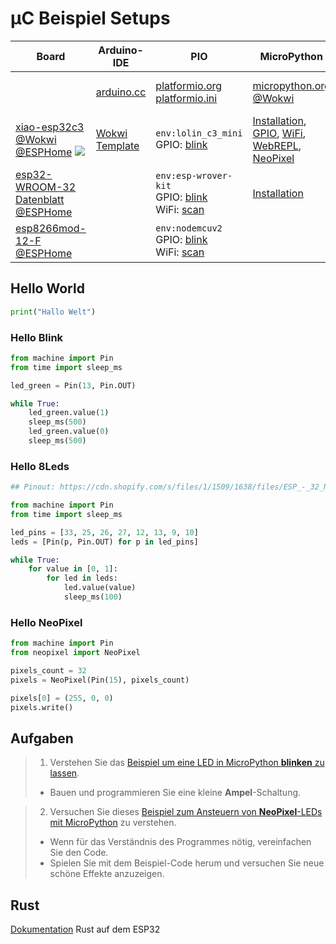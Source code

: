 # µC Beispiel Setups

| Board           | Arduino-IDE | PIO                                | MicroPython | Rust |
| --------------- | ----------- | ---------------------------------- | ----------- | ---- |
|                 | [arduino.cc](https://www.arduino.cc/en/software/) | [platformio.org](https://platformio.org/)<br/>[platformio.ini](./platformio.ini) | [micropython.org](https://micropython.org/)<br/>[@Wokwi](https://wokwi.com/micropython) | [rust-embedded.org](https://docs.rust-embedded.org/book/)<br/>[@Wokwi](https://wokwi.com/rust) |
| [xiao-esp32c3](https://www.espboards.dev/esp32/xiao-esp32c3) [@Wokwi](https://wokwi.com/esp32) [@ESPHome](https://devices.esphome.io/board/esp32) ![](https://www.espboards.dev/img/xjJmXvXmqJ-200.png) | [Wokwi Template](https://wokwi.com/projects/new/esp32-c3) | `env:lolin_c3_mini`<br/>GPIO: [blink](https://github.com/platformio/platform-espressif32/tree/develop/examples/arduino-blink) | [Installation](https://docs.micropython.org/en/latest/esp32/tutorial/intro.html#esp32-intro), [GPIO](https://docs.micropython.org/en/latest/esp32/quickref.html#pins-and-gpio), [WiFi](https://docs.micropython.org/en/latest/esp32/quickref.html#wlan), [WebREPL](https://docs.micropython.org/en/latest/esp32/quickref.html#webrepl-web-browser-interactive-prompt), [NeoPixel](https://docs.micropython.org/en/latest/esp32/quickref.html#neopixel-and-apa106-driver) | GPIO: [blink](https://github.com/hsel-netsys/nixpkgs-esp-dev-rust/commit/10a57be89bd7644aa2fe7030f9fe5bf16e92c5b9)<br/>[![TockOS](https://tockos.org/assets/img/tock.svg)](https://tockos.org/hardware/#esp32-family) |
| [esp32-WROOM-32](https://www.espboards.dev/esp32/esp32-wroom/) [Datenblatt](https://cdn.shopify.com/s/files/1/1509/1638/files/ESP_-_32_NodeMCU_Developmentboard_Datenblatt_AZ-Delivery_Vertriebs_GmbH_10f68f6c-a9bb-49c6-a825-07979441739f.pdf?v=1598356497)<br/>[@ESPHome](https://devices.esphome.io/board/esp32) | | `env:esp-wrover-kit`<br/>GPIO: [blink](https://github.com/platformio/platform-espressif32/tree/develop/examples/arduino-blink)<br/>WiFi: [scan](https://github.com/platformio/platform-espressif32/tree/develop/examples/arduino-wifiscan) | [Installation](https://micropython.org/download/ESP32_GENERIC/) | GPIO: [blink](https://github.com/johannesloetzsch/nixpkgs-esp-dev-rust) |
| [esp8266mod-12-F](https://www.espboards.dev/esp8266/generic/) [@ESPHome](https://devices.esphome.io/board/esp8266) |             | `env:nodemcuv2`<br/>GPIO: [blink](https://github.com/platformio/platform-espressif8266/tree/develop/examples/arduino-blink)<br/>WiFi: [scan](https://github.com/platformio/platform-espressif8266/tree/develop/examples/arduino-wifiscan) |           |      |


## Hello World

```python
print("Hallo Welt")
```


### Hello Blink

```python
from machine import Pin
from time import sleep_ms

led_green = Pin(13, Pin.OUT)

while True:
    led_green.value(1)
    sleep_ms(500)
    led_green.value(0)
    sleep_ms(500)
```


### Hello 8Leds

```python
## Pinout: https://cdn.shopify.com/s/files/1/1509/1638/files/ESP_-_32_NodeMCU_Developmentboard_Datenblatt_AZ-Delivery_Vertriebs_GmbH_10f68f6c-a9bb-49c6-a825-07979441739f.pdf?v=1598356497

from machine import Pin
from time import sleep_ms

led_pins = [33, 25, 26, 27, 12, 13, 9, 10]
leds = [Pin(p, Pin.OUT) for p in led_pins]

while True:
    for value in [0, 1]:
        for led in leds:
            led.value(value)
            sleep_ms(100)
```


### Hello NeoPixel

```python
from machine import Pin
from neopixel import NeoPixel

pixels_count = 32
pixels = NeoPixel(Pin(15), pixels_count)

pixels[0] = (255, 0, 0)
pixels.write()
```


## Aufgaben

> 1. Verstehen Sie das [Beispiel um eine LED in MicroPython **blinken** zu lassen](https://wokwi.com/projects/441202072292249601).
>
> * Bauen und programmieren Sie eine kleine **Ampel**-Schaltung.

> 2. Versuchen Sie dieses [Beispiel zum Ansteuern von **NeoPixel**-LEDs mit MicroPython](https://wokwi.com/projects/441199600765977601) zu verstehen.
>
> * Wenn für das Verständnis des Programmes nötig, vereinfachen Sie den Code.
> * Spielen Sie mit dem Beispiel-Code herum und versuchen Sie neue schöne Effekte anzuzeigen.


## Rust

[Dokumentation](https://esp32.implrust.com/index.html) Rust auf dem ESP32
